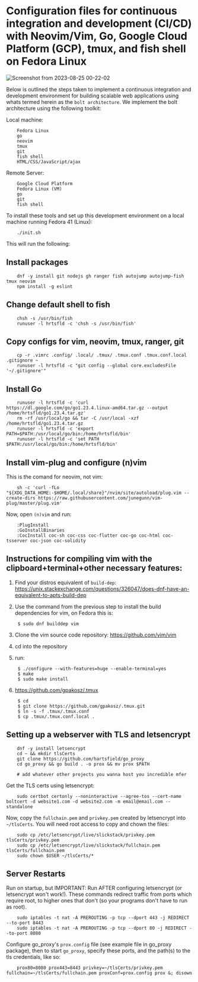 # Configuration files for continuous integration and development (CI/CD) with Neovim/Vim, Go, Google Cloud Platform (GCP), tmux, and fish shell on Fedora Linux

![Screenshot from 2023-08-25 00-22-02](https://github.com/hartsfield/vimrc/assets/30379836/dc59a4e1-c5a7-4119-83ac-6f842cc6ae77)

Below is outlined the steps taken to implement a continuous integration and development environment for building scalable web applications using whats termed herein as the `bolt architecture`. We implement the bolt architecture using the following toolkit:

Local machine:

        Fedora Linux
        go
        neovim
        tmux
        git
        fish shell
        HTML/CSS/JavaScript/ajax

Remote Server:

        Google Cloud Platform
        Fedora Linux (VM)
        go
        git
        fish shell

To install these tools and set up this development environment on a local machine running Fedora 41 (Linux):

        ./init.sh

This will run the following:

## Install packages

        dnf -y install git nodejs gh ranger fish autojump autojump-fish tmux neovim
        npm install -g eslint

## Change default shell to fish

        chsh -s /usr/bin/fish
        runuser -l hrtsfld -c 'chsh -s /usr/bin/fish'

## Copy configs for vim, neovim, tmux, ranger, git

        cp -r .vimrc .config/ .local/ .tmux/ .tmux.conf .tmux.conf.local .gitignore ~
        runuser -l hrtsfld -c "git config --global core.excludesFile '~/.gitignore'"

## Install Go

        runuser -l hrtsfld -c 'curl https://dl.google.com/go/go1.23.4.linux-amd64.tar.gz --output /home/hrtsfld/go1.23.4.tar.gz'
        rm -rf /usr/local/go && tar -C /usr/local -xzf /home/hrtsfld/go1.23.4.tar.gz
        runuser -l hrtsfld -c 'export PATH=$PATH:/usr/local/go/bin:/home/hrtsfld/bin'
        runuser -l hrtsfld -c 'set PATH $PATH:/usr/local/go/bin:/home/hrtsfld/bin'

## Install vim-plug and configure (n)vim

This is the comand for neovim, not vim:

        sh -c 'curl -fLo "${XDG_DATA_HOME:-$HOME/.local/share}"/nvim/site/autoload/plug.vim --create-dirs https://raw.githubusercontent.com/junegunn/vim-plug/master/plug.vim'

Now, open `(n)vim` and run:
        
        :PlugInstall
        :GoInstallBinaries
        :CocInstall coc-sh coc-css coc-flutter coc-go coc-html coc-tsserver coc-json coc-solidity

## Instructions for compiling vim with the clipboard+terminal+other necessary features:

1. Find your distros equivalent of `build-dep`: https://unix.stackexchange.com/questions/326047/does-dnf-have-an-equivalent-to-apts-build-dep
2. Use the command from the previous step to install the build dependencies for vim, on Fedora this is:

        $ sudo dnf builddep vim

3. Clone the vim source code repository: https://github.com/vim/vim
4. cd into the repository
5. run:

        $ ./configure --with-features=huge --enable-terminal=yes
        $ make
        $ sudo make install

2. https://github.com/gpakosz/.tmux

        $ cd
        $ git clone https://github.com/gpakosz/.tmux.git
        $ ln -s -f .tmux/.tmux.conf
        $ cp .tmux/.tmux.conf.local .

## Setting up a webserver with TLS and letsencrypt

        dnf -y install letsencrypt
        cd ~ && mkdir tlsCerts
        git clone https://github.com/hartsfield/go_proxy
        cd go_proxy && go build . -o prox && mv prox $PATH

        # add whatever other projects you wanna host you incredible mfer

Get the TLS certs using letsencrypt:

        sudo certbot certonly --noninteractive --agree-tos --cert-name boltcert -d website1.com -d website2.com -m email@email.com --standalone

Now, copy the `fullchain.pem` and `privkey.pem` created by letsencrypt into `~/tlsCerts`. You will need root access to copy and chown the files:

        sudo cp /etc/letsencrypt/live/slickstack/privkey.pem tlsCerts/privkey.pem
        sudo cp /etc/letsencrypt/live/slickstack/fullchain.pem tlsCerts/fullchain.pem
        sudo chown $USER ~/tlsCerts/*

## Server Restarts

Run on startup, but IMPORTANT: Run AFTER configuring letsencrypt (or letsencrypt won't work!). These commands redirect traffic from ports which require root, to higher ones that don't (so your programs don't have to run as root).

        sudo iptables -t nat -A PREROUTING -p tcp --dport 443 -j REDIRECT --to-port 8443
        sudo iptables -t nat -A PREROUTING -p tcp --dport 80 -j REDIRECT --to-port 8080

Configure go_proxy's `prox.config` file (see example file in go_proxy package), then to start `go_proxy`, specify these ports, and the path(s) to the tls credentials, like so:

        prox80=8080 prox443=8443 privkey=~/tlsCerts/privkey.pem fullchain=~/tlsCerts/fullchain.pem proxConf=prox.config prox &; disown
